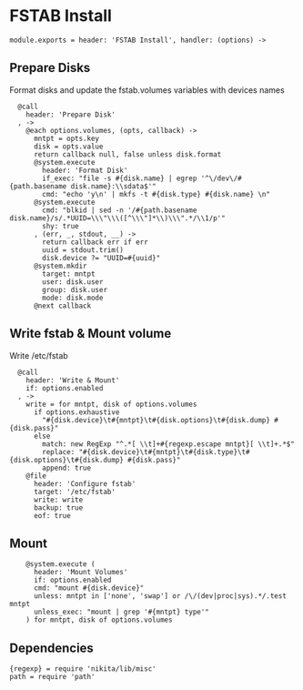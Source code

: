 
# FSTAB Install

    module.exports = header: 'FSTAB Install', handler: (options) ->

## Prepare Disks

Format disks and update the fstab.volumes variables with devices names

      @call
        header: 'Prepare Disk'
      , ->
        @each options.volumes, (opts, callback) ->
          mntpt = opts.key
          disk = opts.value
          return callback null, false unless disk.format
          @system.execute
            header: 'Format Disk'
            if_exec: "file -s #{disk.name} | egrep '^\/dev\/#{path.basename disk.name}:\\sdata$'"
            cmd: "echo 'y\n' | mkfs -t #{disk.type} #{disk.name} \n"
          @system.execute
            cmd: "blkid | sed -n '/#{path.basename disk.name}/s/.*UUID=\\\"\\\([^\\\"]*\\)\\\".*/\\1/p'"
            shy: true
          , (err, _, stdout, __) ->
            return callback err if err
            uuid = stdout.trim()
            disk.device ?= "UUID=#{uuid}"
          @system.mkdir
            target: mntpt
            user: disk.user
            group: disk.user
            mode: disk.mode
          @next callback

## Write fstab & Mount volume

Write /etc/fstab

      @call
        header: 'Write & Mount'
        if: options.enabled
      , ->
        write = for mntpt, disk of options.volumes
          if options.exhaustive
            "#{disk.device}\t#{mntpt}\t#{disk.options}\t#{disk.dump} #{disk.pass}"
          else
            match: new RegExp "^.*[ \\t]+#{regexp.escape mntpt}[ \\t]+.*$"
            replace: "#{disk.device}\t#{mntpt}\t#{disk.type}\t#{disk.options}\t#{disk.dump} #{disk.pass}"
            append: true
        @file
          header: 'Configure fstab'
          target: '/etc/fstab'
          write: write
          backup: true
          eof: true

## Mount

        @system.execute (
          header: 'Mount Volumes'
          if: options.enabled
          cmd: "mount #{disk.device}"
          unless: mntpt in ['none', 'swap'] or /\/(dev|proc|sys).*/.test mntpt
          unless_exec: "mount | grep '#{mntpt} type'"
        ) for mntpt, disk of options.volumes

## Dependencies

    {regexp} = require 'nikita/lib/misc'
    path = require 'path'
